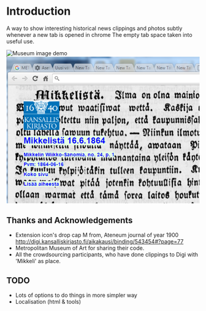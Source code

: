 
# Introduction

A way to show interesting historical news clippings and photos subtly whenever a new tab is opened in chrome
The empty tab space taken into useful use.

![Museum image demo](pics/demo1.jpg)
![NLF clipping demo](pics/demo2.png)


## Thanks and Acknowledgements

* Extension icon's drop cap M from, Ateneum journal of year 1900 http://digi.kansalliskirjasto.fi/aikakausi/binding/543454#?page=77
* Metropolitan Museum of Art for sharing their code.
* All the crowdsourcing participants, who have done clippings to Digi with 'Mikkeli' as place.


## TODO

* Lots of options to do things in more simpler way
* Localisation (html & tools)